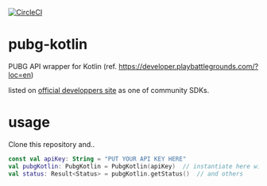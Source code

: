[![CircleCI](https://circleci.com/gh/matsurihime/pubg-kotlin/tree/master.svg?style=shield&circle-token=97d4d09eb0b8a86c1d65a3b3e4752a3bc0fddb05)](https://circleci.com/gh/matsurihime/pubg-kotlin/tree/master)

# pubg-kotlin
PUBG API wrapper for Kotlin
(ref. https://developer.playbattlegrounds.com/?loc=en)

listed on [official developpers site](https://documentation.pubg.com/en/community-sdks.html) as one of community SDKs. 

# usage
Clone this repository and..

```kotlin
const val apiKey: String = "PUT YOUR API KEY HERE"
val pubgKotlin: PubgKotlin = PubgKotlin(apiKey)  // instantiate here with your api key
val status: Result<Status> = pubgKotlin.getStatus()  // and others
```
